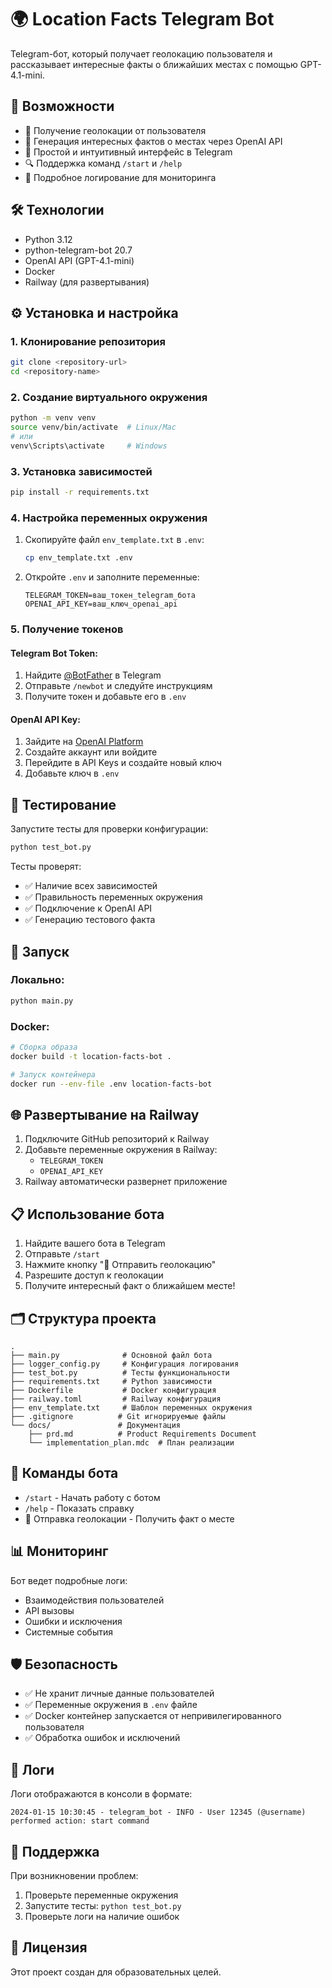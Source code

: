 # 🌍 Location Facts Telegram Bot

Telegram-бот, который получает геолокацию пользователя и рассказывает интересные факты о ближайших местах с помощью GPT-4.1-mini.

## 🚀 Возможности

- 📍 Получение геолокации от пользователя
- 🤖 Генерация интересных фактов о местах через OpenAI API
- 📱 Простой и интуитивный интерфейс в Telegram
- 🔍 Поддержка команд `/start` и `/help`
- 📝 Подробное логирование для мониторинга

## 🛠️ Технологии

- Python 3.12
- python-telegram-bot 20.7
- OpenAI API (GPT-4.1-mini)
- Docker
- Railway (для развертывания)

## ⚙️ Установка и настройка

### 1. Клонирование репозитория

```bash
git clone <repository-url>
cd <repository-name>
```

### 2. Создание виртуального окружения

```bash
python -m venv venv
source venv/bin/activate  # Linux/Mac
# или
venv\Scripts\activate     # Windows
```

### 3. Установка зависимостей

```bash
pip install -r requirements.txt
```

### 4. Настройка переменных окружения

1. Скопируйте файл `env_template.txt` в `.env`:
   ```bash
   cp env_template.txt .env
   ```

2. Откройте `.env` и заполните переменные:
   ```
   TELEGRAM_TOKEN=ваш_токен_telegram_бота
   OPENAI_API_KEY=ваш_ключ_openai_api
   ```

### 5. Получение токенов

#### Telegram Bot Token:
1. Найдите [@BotFather](https://t.me/BotFather) в Telegram
2. Отправьте `/newbot` и следуйте инструкциям
3. Получите токен и добавьте его в `.env`

#### OpenAI API Key:
1. Зайдите на [OpenAI Platform](https://platform.openai.com/)
2. Создайте аккаунт или войдите
3. Перейдите в API Keys и создайте новый ключ
4. Добавьте ключ в `.env`

## 🧪 Тестирование

Запустите тесты для проверки конфигурации:

```bash
python test_bot.py
```

Тесты проверят:
- ✅ Наличие всех зависимостей
- ✅ Правильность переменных окружения
- ✅ Подключение к OpenAI API
- ✅ Генерацию тестового факта

## 🚀 Запуск

### Локально:

```bash
python main.py
```

### Docker:

```bash
# Сборка образа
docker build -t location-facts-bot .

# Запуск контейнера
docker run --env-file .env location-facts-bot
```

## 🌐 Развертывание на Railway

1. Подключите GitHub репозиторий к Railway
2. Добавьте переменные окружения в Railway:
   - `TELEGRAM_TOKEN`
   - `OPENAI_API_KEY`
3. Railway автоматически развернет приложение

## 📋 Использование бота

1. Найдите вашего бота в Telegram
2. Отправьте `/start`
3. Нажмите кнопку "📍 Отправить геолокацию"
4. Разрешите доступ к геолокации
5. Получите интересный факт о ближайшем месте!

## 🗂️ Структура проекта

```
.
├── main.py              # Основной файл бота
├── logger_config.py     # Конфигурация логирования
├── test_bot.py          # Тесты функциональности
├── requirements.txt     # Python зависимости
├── Dockerfile           # Docker конфигурация
├── railway.toml         # Railway конфигурация
├── env_template.txt     # Шаблон переменных окружения
├── .gitignore          # Git игнорируемые файлы
└── docs/               # Документация
    ├── prd.md          # Product Requirements Document
    └── implementation_plan.mdc  # План реализации
```

## 🤖 Команды бота

- `/start` - Начать работу с ботом
- `/help` - Показать справку
- 📍 Отправка геолокации - Получить факт о месте

## 📊 Мониторинг

Бот ведет подробные логи:
- Взаимодействия пользователей
- API вызовы
- Ошибки и исключения
- Системные события

## 🛡️ Безопасность

- ✅ Не хранит личные данные пользователей
- ✅ Переменные окружения в `.env` файле
- ✅ Docker контейнер запускается от непривилегированного пользователя
- ✅ Обработка ошибок и исключений

## 📝 Логи

Логи отображаются в консоли в формате:
```
2024-01-15 10:30:45 - telegram_bot - INFO - User 12345 (@username) performed action: start command
```

## 🤝 Поддержка

При возникновении проблем:
1. Проверьте переменные окружения
2. Запустите тесты: `python test_bot.py`
3. Проверьте логи на наличие ошибок

## 📄 Лицензия

Этот проект создан для образовательных целей.